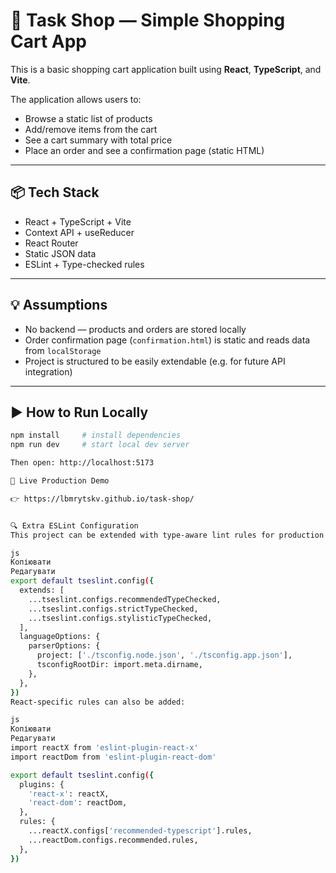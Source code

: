 # 🛒 Task Shop — Simple Shopping Cart App

This is a basic shopping cart application built using **React**, **TypeScript**, and **Vite**.

The application allows users to:
- Browse a static list of products
- Add/remove items from the cart
- See a cart summary with total price
- Place an order and see a confirmation page (static HTML)

---

## 📦 Tech Stack

- React + TypeScript + Vite
- Context API + useReducer
- React Router
- Static JSON data
- ESLint + Type-checked rules

---

## 💡 Assumptions

- No backend — products and orders are stored locally
- Order confirmation page (`confirmation.html`) is static and reads data from `localStorage`
- Project is structured to be easily extendable (e.g. for future API integration)

---

## ▶️ How to Run Locally

```bash
npm install     # install dependencies
npm run dev     # start local dev server

Then open: http://localhost:5173

🚀 Live Production Demo

👉 https://lbmrytskv.github.io/task-shop/


🔍 Extra ESLint Configuration 
This project can be extended with type-aware lint rules for production setups:

js
Копіювати
Редагувати
export default tseslint.config({
  extends: [
    ...tseslint.configs.recommendedTypeChecked,
    ...tseslint.configs.strictTypeChecked,
    ...tseslint.configs.stylisticTypeChecked,
  ],
  languageOptions: {
    parserOptions: {
      project: ['./tsconfig.node.json', './tsconfig.app.json'],
      tsconfigRootDir: import.meta.dirname,
    },
  },
})
React-specific rules can also be added:

js
Копіювати
Редагувати
import reactX from 'eslint-plugin-react-x'
import reactDom from 'eslint-plugin-react-dom'

export default tseslint.config({
  plugins: {
    'react-x': reactX,
    'react-dom': reactDom,
  },
  rules: {
    ...reactX.configs['recommended-typescript'].rules,
    ...reactDom.configs.recommended.rules,
  },
})
